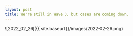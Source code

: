 ```yaml
---
layout: post
title: We're still in Wave 3, but cases are coming down.
---
```



![2022_02_26]({{ site.baseurl }}/images/2022-02-26.png)
